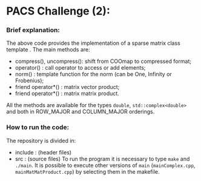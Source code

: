 # PACS Challenge (2):
### Brief explanation:
The above code provides the implementation of a sparse matrix class template . 
The main methods are: 
- compress(), uncompress(): shift from COOmap to compressed format;
- operator() : call operator to access or add elements;
- norm() : template function for the norm (can be One, Infinity or Frobenius);
- friend operator*() : matrix vector product;
- friend operator*() : matrix matrix product.

All the methods are available for the types `double`, `std::complex<double>` and both in ROW_MAJOR and COLUMN_MAJOR orderings.

### How to run the code:
The repository is divided in:
- include : (header files)
- src : (source files)
To run the program it is necessary to type `make` and `./main`. It is possible to execute other versions of `main` (`mainComplex.cpp`, `mainMatMatProduct.cpp`) by selecting them in the makefile.
